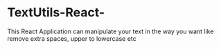 # TextUtils-React-
This React Application can manipulate your text in the way you want like remove extra spaces, upper to lowercase etc
